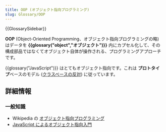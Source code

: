 ```yaml
---
title: OOP (オブジェクト指向プログラミング)
slug: Glossary/OOP
---
```


{{GlossarySidebar}}

**OOP** (Object-Oriented Programming、オブジェクト指向プログラミングの略) はデータを **{{glossary("object","オブジェクト")}}** 内にカプセル化して、その構成部品ではなくてオブジェクト自体が操作される、プログラミングアプローチです。

{{glossary("JavaScript")}} はとてもオブジェクト指向です。これは **プロトタイプ**ベースのモデル ([クラスベースの反対](/ja/docs/Web/JavaScript/Guide/Details_of_the_Object_Model#Class-based_vs._prototype-based_languages)) に従っています。

## 詳細情報

### 一般知識

- Wikipedia の [オブジェクト指向プログラミング](https://ja.wikipedia.org/wiki/オブジェクト指向プログラミング)
- [JavaScript によるオブジェクト指向入門](/ja/docs/Web/JavaScript/Introduction_to_Object-Oriented_JavaScript)
